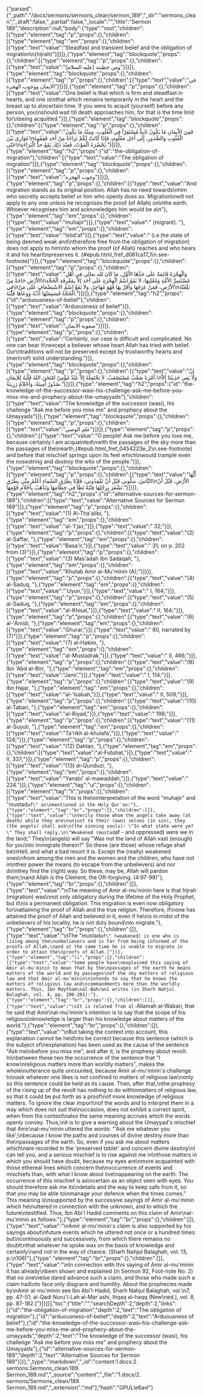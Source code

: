 {"parsed":{"_path":"/docs/sermons/sermons_clean/sermon_189","_dir":"sermons_clean","_draft":false,"_partial":false,"_locale":"","title":"Sermon 189","description":null,"body":{"type":"root","children":[{"type":"element","tag":"p","props":{},"children":[{"type":"element","tag":"em","props":{},"children":[{"type":"text","value":"Steadfast and transient belief and the obligation of migration\n(hijrah)"}]}]},{"type":"element","tag":"blockquote","props":{},"children":[{"type":"element","tag":"p","props":{},"children":[{"type":"text","value":"ومن خطبته (عليه السلام)"}]}]},{"type":"element","tag":"blockquote","props":{},"children":[{"type":"element","tag":"p","props":{},"children":[{"type":"text","value":"في الايمان ووجوب الهجرة"}]}]},{"type":"element","tag":"p","props":{},"children":[{"type":"text","value":"One belief is that which is firm and steadfast in hearts, and one is\nthat which remains temporarily in the heart and the breast up to a\ncertain time. If you were to acquit (yourself) before any person, you\nshould wait till death approaches him, for that is the time limit for\nbeing acquitted."}]},{"type":"element","tag":"blockquote","props":{},"children":[{"type":"element","tag":"p","props":{},"children":[{"type":"text","value":"فَمِنَ الاْيمَانِ مَا يَكُونُ ثَابِتاً مُسْتَقِرّاً فِي الْقُلُوبِ، وَمِنْهُ مَا يَكُونُ عَوَارِىَ بَيْنَ\nالْقُلُوبِ وَالصُّدورِ، إِلَى أَجَل مَعْلُوم، فَإِذَا كَانَتْ لَكُمْ بَرَاءَةٌ مِنْ أَحَد فَقِفُوهُ حَتّى\nيَحْضُرَهُ الْمَوْتُ، فَعِنْدَ ذَلِكَ يَقَعُ حدُّ الْبَرَاءَةِ."}]}]},{"type":"element","tag":"h2","props":{"id":"the-obligation-of-migration"},"children":[{"type":"text","value":"The obligation of migration"}]},{"type":"element","tag":"blockquote","props":{},"children":[{"type":"element","tag":"p","props":{},"children":[{"type":"text","value":"وجوب الهجرة"}]}]},{"type":"element","tag":"p","props":{},"children":[{"type":"text","value":"And migration stands as its original position. Allah has no need towards\nhim who secretly accepts belief or him who openly does so. Migration\nwill not apply to any one unless he recognises the proof (of Allah) on\nthe earth. Whoever recognises him and acknowledges him would be a\n"},{"type":"element","tag":"em","props":{},"children":[{"type":"text","value":"muhajir"}]},{"type":"text","value":" (migrant). "},{"type":"element","tag":"em","props":{},"children":[{"type":"text","value":"Istid'af"}]},{"type":"text","value":" (i.e.the state of being deemed weak and\ntherefore free from the obligation of migration) does not apply to him\nto whom the proof (of Allah) reaches and who hears it and his heart\npreserves it. {#epub.html_fref_d061ca17_1\n.see-footnote}"}]},{"type":"element","tag":"blockquote","props":{},"children":[{"type":"element","tag":"p","props":{},"children":[{"type":"text","value":"وَالْهِجْرَةُ قَائِمَةٌ عَلَى حَدِّهَا الاْوَّلِ، مَا كَانَ لله تعالى فِي أَهْلِ الاْرْضِ حَاجَةٌ مِنْ\nمُسْتَسِرِّ الاْمَّةِ وَمُعْلِنِهَا، لاَ يَقَعُ اسْمُ الْهِجْرَةِ عَلَى أَحَد إلاَّ بِمَعْرِفَةِ الْحُجَّةِ في\nالاْرْضِ، فَمَنْ عَرَفَهَا وَأَقَرَّ بِهَا فَهُوَ مُهَاجِرٌ، وَلاَ يَقَعُ اسْمُ الاسْتِضْعَافِ عَلَى مَنْ\nبَلَغَتْهُ الْحُجَّةُ فَسَمِعَتْهَا أُذُنُهُ وَوَعَاهَا قَلْبُهُ."}]}]},{"type":"element","tag":"h2","props":{"id":"arduousness-of-belief"},"children":[{"type":"text","value":"Arduousness of belief"}]},{"type":"element","tag":"blockquote","props":{},"children":[{"type":"element","tag":"p","props":{},"children":[{"type":"text","value":"صعوبة الايمان"}]}]},{"type":"element","tag":"p","props":{},"children":[{"type":"text","value":"Certainly, our case is difficult and complicated. No one can bear it\nexcept a believer whose heart Allah has tried with belief. Our\ntraditions will not be preserved except by trustworthy hearts and (men\nof) solid understanding."}]},{"type":"element","tag":"blockquote","props":{},"children":[{"type":"element","tag":"p","props":{},"children":[{"type":"text","value":"إِنَّ أَمْرَنا صَعْبٌ مُسْتَصْعَبٌ، لاَ يَحْتَمِلُهُ إِلاَّ عَبْدٌ مُؤْمِنٌ امْتَحَنَ اللهُ قَلْبَهُ لِلاِيمَانِ،\nوَلاَ يَعِي حَدِيثَنَا إِلاَّ صُدُورٌ أَمِينَةٌ، وَأَحْلاَمٌ رَزِينَةٌ."}]}]},{"type":"element","tag":"h2","props":{"id":"the-knowledge-of-the-successor-wasi-his-challenge-ask-me-before-you-miss-me-and-prophecy-about-the-umayyads"},"children":[{"type":"text","value":"The knowledge of the successor (wasi), his challenge \"Ask me before you miss me\" and prophecy about the Umayyads"}]},{"type":"element","tag":"blockquote","props":{},"children":[{"type":"element","tag":"p","props":{},"children":[{"type":"text","value":"علم الوصي"}]}]},{"type":"element","tag":"p","props":{},"children":[{"type":"text","value":"O people! Ask me before you lose me, because certainly I am acquainted\nwith the passages of the sky more than the passages of the\nearth,{#epub.html_fref_0454223e_2\n.see-footnote} and before that mischief springs upon its feet which\nwould trample even the nosestring and destroy the wits of the people."}]},{"type":"element","tag":"blockquote","props":{},"children":[{"type":"element","tag":"p","props":{},"children":[{"type":"text","value":"أَيُّهَا النَّاسُ، سَلُوني قَبْلَ أَنْ تَفْقِدُوني، فَلاَنَا بِطُرُقِ السَّماءِ أَعْلَمُ مِنِّي بِطُرُقِ\nالاْرْضِ، قَبْلَ أَنْ تَشْغَرَ بِرِجْلِهَا فِتْنَةٌ تَطَأُ فِي خِطَامِهَا وَتَذْهَبُ بِأَحْلاَمِ قَوْمِهَا."}]}]},{"type":"element","tag":"h2","props":{"id":"alternative-sources-for-sermon-189"},"children":[{"type":"text","value":"Alternative Sources for Sermon 189"}]},{"type":"element","tag":"p","props":{},"children":[{"type":"text","value":"(1) Al-Tha'alibi, "},{"type":"element","tag":"em","props":{},"children":[{"type":"text","value":"al-'I'jaz,"}]},{"type":"text","value":" 32;"}]},{"type":"element","tag":"p","props":{},"children":[{"type":"text","value":"(2) al-Saffar, "},{"type":"element","tag":"em","props":{},"children":[{"type":"text","value":"Basa'ir,"}]},{"type":"text","value":" 31; on p. 202 from (3)"}]},{"type":"element","tag":"p","props":{},"children":[{"type":"text","value":"(3) Mas'adah ibn Sadaqah, "},{"type":"element","tag":"em","props":{},"children":[{"type":"text","value":"Khutab Amir al-Mu'minin (A);"}]}]},{"type":"element","tag":"p","props":{},"children":[{"type":"text","value":"(4) al-Saduq, "},{"type":"element","tag":"em","props":{},"children":[{"type":"text","value":"'Uyun,"}]},{"type":"text","value":" I, 164;"}]},{"type":"element","tag":"p","props":{},"children":[{"type":"text","value":"(5) al-Saduq, "},{"type":"element","tag":"em","props":{},"children":[{"type":"text","value":"al-Khisal,"}]},{"type":"text","value":" II, 164;"}]},{"type":"element","tag":"p","props":{},"children":[{"type":"text","value":"(6) al-'Amidi, "},{"type":"element","tag":"em","props":{},"children":[{"type":"text","value":"Ghurar,"}]},{"type":"text","value":" 80, narrated by (7)"}]},{"type":"element","tag":"p","props":{},"children":[{"type":"text","value":"(7) al-Hakim, "},{"type":"element","tag":"em","props":{},"children":[{"type":"text","value":"al-Mustadrak,"}]},{"type":"text","value":" II, 466;"}]},{"type":"element","tag":"p","props":{},"children":[{"type":"text","value":"(8) Ibn 'Abd al-Birr, "},{"type":"element","tag":"em","props":{},"children":[{"type":"text","value":"Jami',"}]},{"type":"text","value":" I, 114;"}]},{"type":"element","tag":"p","props":{},"children":[{"type":"text","value":"(9) Ibn Hajar, "},{"type":"element","tag":"em","props":{},"children":[{"type":"text","value":"al-'Isabah,"}]},{"type":"text","value":" II, 509;"}]},{"type":"element","tag":"p","props":{},"children":[{"type":"text","value":"(10) al-Tabari, "},{"type":"element","tag":"em","props":{},"children":[{"type":"text","value":"al-Riyad,"}]},{"type":"text","value":" 198;"}]},{"type":"element","tag":"p","props":{},"children":[{"type":"text","value":"(11) al-Suyuti, "},{"type":"element","tag":"em","props":{},"children":[{"type":"text","value":"Ta'rikh al-khulafa',"}]},{"type":"text","value":" 124;"}]},{"type":"element","tag":"p","props":{},"children":[{"type":"text","value":"(12) Dahlan, "},{"type":"element","tag":"em","props":{},"children":[{"type":"text","value":"al-Futuhat,"}]},{"type":"text","value":" II, 337;"}]},{"type":"element","tag":"p","props":{},"children":[{"type":"text","value":"(13) al-Qunduzi, "},{"type":"element","tag":"em","props":{},"children":[{"type":"text","value":"Yanabi' al-mawaddah,"}]},{"type":"text","value":" 224."}]},{"type":"element","tag":"ul","props":{},"children":[{"type":"element","tag":"li","props":{},"children":[{"type":"text","value":"This is the\ninterpretation of the word \"muhajir\" and \"mustad`af\" as\nmentioned in the Holy Qur'an:"},{"type":"element","tag":"br","props":{},"children":[]},{"type":"text","value":"\nVerily those whom the angels take away (at death) while they are\nunjust to their (own) selves (in sin), they (the angels) shall ask\n(the sinning souls): \"In what state were ye?\" They shall reply,\n\"Weakened (mustad`af - and oppressed) were we in the land;\" They\n(angels) will say \"Was not the land of Allah vast (enough) for you\nto immigrate therein?\" So these (are those) whose refuge shall be\nHell; and what a bad resort it is. Except the (really) weakened ones\nfrom among the men and the women and the children, who have not in\ntheir power the means (to escape from the unbelievers) and nor do\nthey find the (right) way. So these, may be, Allah will pardon them;\nand Allah is the Clement, the Oft-forgiving. (4:97-99)"},{"type":"element","tag":"br","props":{},"children":[]},{"type":"text","value":"\nThe meaning of Amir al-mu'minin here is that hijrah (migration) was\nnot only obligatory during the lifetime of the Holy Prophet, but it\nis a permanent obligation. This migration is even now obligatory for\nattaining the proof of Allah and the true religion. Therefore, if\none has attained the proof of Allah and believed in it, even if he\nis in midst of the unbelievers of his locality, he is not duty bound\nto migrate."},{"type":"element","tag":"br","props":{},"children":[]},{"type":"text","value":"\nThe \"mustad`af\" (weakened) is one who is living among the\nunbelievers and is far from being informed of the proofs of Allah,\nand at the same time he is unable to migrate in order to attain the\nproofs of Allah.]"}]},{"type":"element","tag":"li","props":{},"children":[{"type":"text","value":"Some people have\nexplained this saying of Amir al-mu'minin to mean that by the\npassages of the earth he means matters of the world and by passages\nof the sky matters of religious law and that Amir al-mu'minin\nintends to say that he knows the matters of religious law and\ncommandments more than the worldly matters. Thus, Ibn Maytham\nal-Bahrani writes (in Sharh Nahjul Balaghah, vol. 4, pp. 200-201):"},{"type":"element","tag":"br","props":{},"children":[]},{"type":"text","value":"\nIt is related from al-`Allamah al-Wabari, that he said that Amir\nal-mu'minin's intention is to say that the scope of his religious\nknowledge is larger than his knowledge about matters of the world."},{"type":"element","tag":"br","props":{},"children":[]},{"type":"text","value":"\nBut taking the context into account, this explanation cannot be held\nto be correct because this sentence (which is the subject of\nexplanation) has been used as the cause of the sentence \"Ask me\nbefore you miss me\", and after it, is the prophesy about revolt. In\nbetween these two the occurrence of the sentence that \"I know\nreligious matters more than worldly matters\", makes the whole\nutterance quite uncounted, because Amir al-mu'minin's challenge to\nask whatever one likes is not confined to matters of religious law\nonly so this sentence could be held as its cause. Then, after that,\nthe prophesy of the rising up of the revolt has nothing to do with\nmatters of religious law, so that it could be put forth as a proof\nof more knowledge of religious matters. To ignore the clear import\nof the words and to interpret them in a way which does not suit the\noccasion, does not exhibit a correct spirit, when from the context\nalso the same meaning accrues which the words openly convey. Thus,\nit is to give a warning about the Umayyad's mischief that Amir\nal-mu'minin uttered the words: \"'Ask me whatever you like';\nbecause I know the paths and courses of divine destiny more than the\npassages of the earth. So, even if you ask me about matters which\nare recorded in the 'preserved tablet' and concern divine destiny\nI can tell you, and a serious mischief is to rise against me in\nthose matters in which you should have doubt, because my eyes are\nmore acquainted with those ethereal lines which concern the\noccurrence of events and mischiefs than, with what I know about live\nappearing on the earth. The occurrence of this mischief is as\ncertain as an object seen with eyes. You should therefore ask me its\ndetails and the way to keep safe from it, so that you may be able to\nmanage your defence when the times comes.\" This meaning is\nsupported by the successive sayings of Amir al-mu'minin which he\nuttered in connection with the unknown, and to which the future\ntestified. Thus, Ibn Abi'l Hadid comments on this claim of Amir\nal-mu'minin as follows:"},{"type":"element","tag":"br","props":{},"children":[]},{"type":"text","value":"\nAmir al-mu'minin's claim is also supported by his sayings about\nfuture events which he uttered not once or a hundred times but\ncontinuously and successively, from which there remains no doubt\nthat whatever he spoke was on the basis of knowledge and certainly\nand not in the way of chance. (Sharh Nahjul Balaghah, vol. 13, p.\n106)"},{"type":"element","tag":"br","props":{},"children":[]},{"type":"text","value":"\nIn connection with this saying of Amir al-mu'minin it has already\nbeen shown and explained (in Sermon 92, Foot-note No. 2) that no one\nelse dared advance such a claim, and those who made such a claim had\nto face only disgrace and humility. About the prophecies made by\nAmir al-mu'minin see Ibn Abi'l-Hadid, Sharh Nahjul Balaghah, vol.\n7, pp. 47-51; al-Qadi Nuru'l-Lah al-Mar`ashi, Ihqaq al-haqq (New\ned.), vol. 8, pp. 87-182.]"}]}]}],"toc":{"title":"","searchDepth":2,"depth":2,"links":[{"id":"the-obligation-of-migration","depth":2,"text":"The obligation of migration"},{"id":"arduousness-of-belief","depth":2,"text":"Arduousness of belief"},{"id":"the-knowledge-of-the-successor-wasi-his-challenge-ask-me-before-you-miss-me-and-prophecy-about-the-umayyads","depth":2,"text":"The knowledge of the successor (wasi), his challenge \"Ask me before you miss me\" and prophecy about the Umayyads"},{"id":"alternative-sources-for-sermon-189","depth":2,"text":"Alternative Sources for Sermon 189"}]}},"_type":"markdown","_id":"content:1.docs:2. sermons:Sermons_clean:189. Sermon_189.md","_source":"content","_file":"1.docs/2. sermons/Sermons_clean/189. Sermon_189.md","_extension":"md"},"hash":"GPULIe6avl"}